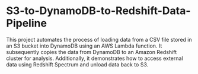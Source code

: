 # S3-to-DynamoDB-to-Redshift-Data-Pipeline
This project automates the process of loading data from a CSV file stored in an S3 bucket into DynamoDB using an AWS Lambda function. It subsequently copies the data from DynamoDB to an Amazon Redshift cluster for analysis. Additionally, it demonstrates how to access external data using Redshift Spectrum and unload data back to S3.
